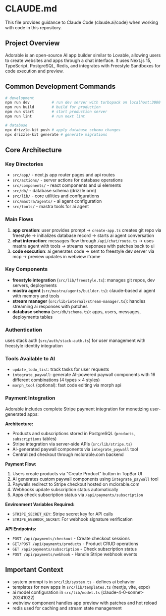 # CLAUDE.md

This file provides guidance to Claude Code (claude.ai/code) when working with code in this repository.

## Project Overview

Adorable is an open-source AI app builder similar to Lovable, allowing users to create websites and apps through a chat interface. It uses Next.js 15, TypeScript, PostgreSQL, Redis, and integrates with Freestyle Sandboxes for code execution and preview.

## Common Development Commands

```bash
# development
npm run dev          # run dev server with turbopack on localhost:3000
npm run build        # build for production
npm run start        # start production server
npm run lint         # run next lint

# database
npx drizzle-kit push # apply database schema changes
npx drizzle-kit generate # generate migrations
```

## Core Architecture

### Key Directories
- `src/app/` - next.js app router pages and api routes
- `src/actions/` - server actions for database operations  
- `src/components/` - react components and ui elements
- `src/db/` - database schema (drizzle orm)
- `src/lib/` - core utilities and configurations
- `src/mastra/agents/` - ai agent configuration
- `src/tools/` - mastra tools for ai agent

### Main Flows

1. **app creation**: user provides prompt → `create-app.ts` creates git repo via freestyle → initializes database record → starts ai agent conversation
2. **chat interaction**: messages flow through `/api/chat/route.ts` → uses mastra agent with tools → streams responses with patches back to ui
3. **code execution**: ai generates code → sent to freestyle dev server via mcp → preview updates in webview iframe

### Key Components

- **freestyle integration** (`src/lib/freestyle.ts`): manages git repos, dev servers, deployments
- **mastra agent** (`src/mastra/agents/builder.ts`): claude-based ai agent with memory and tools
- **stream manager** (`src/lib/internal/stream-manager.ts`): handles streaming ai responses with patches
- **database schema** (`src/db/schema.ts`): apps, users, messages, deployments tables

### Authentication
uses stack auth (`src/auth/stack-auth.ts`) for user management with freestyle identity integration

### Tools Available to AI
- `update_todo_list`: track tasks for user requests
- `integrate_paywall`: generate AI-powered paywall components with 16 different combinations (4 types × 4 styles)
- `morph_tool` (optional): fast code editing via morph api

### Payment Integration

Adorable includes complete Stripe payment integration for monetizing user-generated apps:

**Architecture:**
- Products and subscriptions stored in PostgreSQL (`products`, `subscriptions` tables)
- Stripe integration via server-side APIs (`src/lib/stripe.ts`)
- AI-generated paywall components via `integrate_paywall` tool
- Centralized checkout through mclorable.com backend

**Payment Flow:**
1. Users create products via "Create Product" button in TopBar UI
2. AI generates custom paywall components using `integrate_paywall` tool
3. Paywalls redirect to Stripe checkout hosted on mclorable.com
4. Webhooks update subscription status automatically
5. Apps check subscription status via `/api/payments/subscription`

**Environment Variables Required:**
- `STRIPE_SECRET_KEY`: Stripe secret key for API calls
- `STRIPE_WEBHOOK_SECRET`: For webhook signature verification

**API Endpoints:**
- `POST /api/payments/checkout` - Create checkout sessions
- `GET/POST /api/payments/products` - Product CRUD operations  
- `GET /api/payments/subscription` - Check subscription status
- `POST /api/payments/webhook` - Handle Stripe webhook events

## Important Context

- system prompt is in `src/lib/system.ts` - defines ai behavior
- templates for new apps in `src/lib/templates.ts` (nextjs, vite, expo)
- ai model configuration in `src/lib/model.ts` (claude-4-0-sonnet-20241022)
- webview component handles app preview with patches and hot reload
- redis used for caching and stream state management